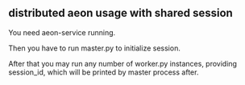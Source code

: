 ## distributed aeon usage with shared session

You need aeon-service running.

Then you have to run master.py to initialize session.

After that you may run any number of worker.py instances, providing session_id, which will be printed by master process after.
